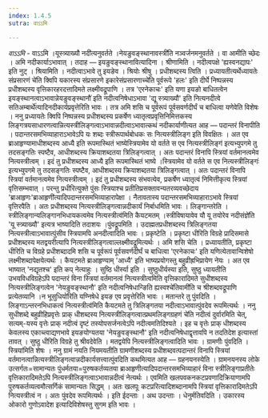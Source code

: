 ```yaml
---
index: 1.4.5
sutra: वाऽऽमि

---
```

_वाऽ‌ऽमि_ - वाऽ‌ऽमि ।यूस्त्र्याख्यौ नदी॑त्यनुवर्तते ।नेयङुवङ्स्थानावस्त्री॑ति नञ्वर्जनमनुवर्तते । वा आमीति च्छेदः । अमि नदीकार्याऽभावात् । तदाह — इयङुवङ्स्थानावित्यादिना । श्रीणामिति । नदीत्वपक्षे 'ह्यस्वनद्यापः' इति नुट् । श्रियामिति । नदीत्वाऽभावे तु इयङेव । श्रियोः श्रीषु । प्रधीशब्दस्य त्विति । प्रध्यायतीत्यर्थेध्यायतेः संप्रसारणं चे॑ति क्विपि यकारस्य संप्रसारणे इकारेसंप्रसारणाच्चे॑ति पूर्वरूपे 'हलः' इति दीर्घे निष्पन्नस्य प्रधीशब्दस्य वृत्तिकारहरदत्तादिमते लक्ष्मीवद्रूपाणि । तत्र 'एरनेकाचः' इति यणा इयङो बाधितत्वेन इयङ्स्थानत्वाऽभावान्नेयङुवङ्स्थानौ॑ इति नदीत्वनिषेधाऽभावा 'द्यू स्त्र्याख्यौ' इति नित्यनदीत्वे सतिअम्बार्थे॑त्यादिनदीकार्यप्रवृत्तेरिति भावः । तत्र अमि शसि च पूर्वरूपं पूर्वसवर्णदीर्घं च बाधित्वा यणेवेति विशेषः । ननु प्रध्यायतेः क्विपि निष्पन्नस्य प्रधीशब्दस्य प्रकर्षेण ध्यातृत्वप्रवृत्तिनिमित्तकस्य लिङ्गत्रयसाधारणत्वान्नित्यस्त्रीलिङ्गत्वाऽभावान्नदीत्वाऽभावात्कथं नदीकार्याणीत्यत आह — पदान्तरं विनापीति । पदान्तरसमभिव्याहाराऽभावेऽपि यः शब्दः स्त्रीरूपार्थबोधकः सः नित्यस्त्रीलिङ्ग इति विवक्षितः । अत एव ब्राआहृण्यामाधीशब्दस्य आध्यै इति रूपमास्थितं भाष्येस्त्रियामेव यो वर्तते स एव नित्यस्त्रीलिङ्ग॑ इत्यभ्युपगमे तु तदसङ्गतिः स्पष्टैव, आधीशब्दस्य क्रियाशब्दतया त्रिलिङ्गत्वात् । अतः पदान्तरं विनापि स्त्रियां वर्तमानत्वमेव नित्यस्त्रीत्वम् । इदं तु प्रधीशब्दस्य आध्यै इति रूपमास्थितं भाष्ये ।स्त्रियामेव यो वर्तते स एव नित्यस्त्रीलिङ्गः॑ इत्यभ्युपगमे तु तदसङ्गतिः स्पष्टैव, आधीशब्दस्य क्रियाशब्दतया त्रिलिङ्गत्वात् । अतः पदान्तरं विनापि स्त्रियां वर्तमानत्वमेव नित्यस्त्रीत्वम् । इदं तु प्रधीशब्दस्य संभवत्येव, प्रकर्षेण ध्यातृत्वं निमित्तीकृत्य स्त्रियां वृत्तिसम्भवात् । परन्तु प्रधीरित्युक्ते पुंसः स्त्रियाश्च प्रतीतिप्रसक्तावन्यतरव्यवच्छेदाय 'ब्राआहृणः'ब्राआहृणी॑त्यादिपदान्तरसमभिव्याहारापेक्षा । नैतावतास्य पदान्तरसमभिव्याहाराऽभावे स्त्रियां वृत्तिरपैति । अतः प्रधीशब्दस्य नित्यस्त्रीलिङ्गत्वान्नदीकार्यं निर्बाधमिति भावः । लिङ्गान्तरेति ।स्त्रीलिङ्गान्यलिङ्गानभिधायकत्वमेव नित्यस्त्रीत्व॑मिति कैयटमतम् ।स्त्रीविषायावेव यौ यू तयोरेव नदीसंज्ञे॑ति 'यू स्त्र्याख्यौ' इत्यत्र भाष्यादिति तदाशयः ।पुंवद्रूपमिति । उदाह्मतप्रधीशब्दस्य त्रिलिङ्गतया नित्यस्त्रीत्वाऽभावात्पुंसीव स्त्रियामपि अनदीत्वादिति भावः । प्रकृष्टेति । प्रकृष्टा धीरिति विग्रहे प्रादिसमासे प्रधीशब्दस्य मतद्वयरीत्यापि नित्यस्त्रीलिङ्गत्वाल्लक्ष्मीवद्रूमित्यर्थः । अमि शसि चेति । प्रध्यायतीति, प्रकृष्टा धीरिति च विग्रहे प्रधीशब्दादमि शसि च पूर्वरूपं पूर्वसवर्णदीर्घं च बाधित्वा 'एरनेकाचः' इति यणित्येतावान्विशेषो लक्ष्मीशब्दापेक्षयेत्यर्थः । कैयटमते ब्राआहृण्याम् 'आध्यै' इति भाष्यप्रयोगस्तु बहुव्रीह्रभिप्रायेण नेयः । अत एव भाष्यात् 'नद्यृतश्च' इति कप् नेत्याहुः । सुष्ठि धीर्स्या इति । सुष्ठुधीर्यस्या इति, सुष्ठु ध्यायतीति उभयविधविग्रहेऽपि पदान्तरं विना स्त्रियां वर्तमानत्वं नित्यस्त्रीत्वमिति वृत्तिकारादिमते सुधीशब्दस्य नित्यस्त्रीलिङ्गत्वेन 'नेयङुवङ्स्थानौ' इति नदीत्वनिषेधान्ङिति ह्यस्वश्चे॑तिवामी॑ति च श्रीशब्दवद्रूपाणि प्रत्येतव्यानि ।न भूसुधियो॑रिति यण्निषेधे इयङ एव प्रवृत्तेरिति भावः । मतान्तरे तु पुंवदिति ।लिङ्गाऽन्तरनभिधाकत्वं नित्यस्त्रीत्व॑मिति कैयटमते तु त्रिलिङ्गतया नदीत्वाऽभावात्पुंवदेव रूपमित्यर्थः । ननु सुधीशब्दे बहुव्रीहिप्रवृत्तेः प्राक् धीशब्दस्य नित्यस्त्रीलिङ्गत्वात्प्रथमलिङ्गग्रहणं चे॑ति नदीत्वं दुर्वारमिति चेत्, सत्यम्-यस्य वृत्तेः प्राक् नदीत्वं दृष्टं तस्योपसर्जनत्वेऽपि नदीत्वमतिदिश्यते । इह च वृत्तेः प्राक् धीशब्दस्य केवलस्य एकाच्त्वाद्यणभावे इयङयोग्यतया 'नेयङुवङ्स्थानौ' इति नदीत्वनिषेधाद्वृत्तावपि न तदतिदेश इत्यास्तां तावत् । सुष्ठु धीरिति विग्रहे तु श्रीवदेवेति । मतद्वयेपि नित्यस्त्रीलिङ्गत्वादिति भावः । ग्रामणीः पुंवदिति ।स्त्रिया॑मिति शेषः । ननु ग्रामं नयति नियमयतीति ग्रामणीशब्दस्य प्रधीशब्दवत्पदान्तरं विनापि स्त्रियां वर्तमानत्वान्नित्यस्त्रीलिङ्गत्वान्नदीकार्यसत्त्वात्पुंवदिति कथमित्यत आह — ग्रहनयनस्येति । ग्रामनयनस्य लोके उत्सर्गतः=सामान्यतः पुंधर्मतया=पुरुषकर्तव्यतया ब्राआहृणीत्यादिपदान्तरसमभिव्याहारं विना स्त्रीलिङ्गाप्रतीतेः वृत्तिकारादिमतेऽपि नित्यस्त्रीलिङ्गत्वाऽभावान्नदीत्वं नेत्यर्थः । एवमिति खलपवकनकटप्रवणादिक्रियाणामपि पुरुषकर्तव्यत्वमौत्सर्गिकं सामान्यतः सिद्धम् । अतः खलपूः कटप्ररित्यादिशब्दानामपि स्त्रियां वृत्तिकारादिमतेऽपि नित्यस्त्रीत्वं न । अतः पुंवदेव रूपमित्यर्थः । इति ईदन्ताः । अथ उदन्ताः । धेनुर्मतिवदिति । उकारस्य ओकारो गुणोऽवादेश इत्यादिविशेषस्तु सुगम इति भावः ।